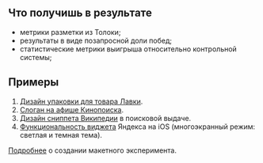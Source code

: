 ## Что получишь в результате
- метрики разметки из Толоки;
- результаты в виде позапросной доли побед;
- статистические метрики выигрыша относительно контрольной системы;

## Примеры
1. [Дизайн упаковки для товара Лавки](https://sbs.yandex-team.ru/experiment/108270).
2. [Слоган на афише Кинопоиска](https://sbs.yandex-team.ru/experiment/108250).
3. [Дизайн сниппета Википедии](https://sbs.yandex-team.ru/experiment/108248) в поисковой выдаче.
4. [Функциональность виджета](https://sbs.yandex-team.ru/experiment/108261) Яндекса на iOS (многоэкранный режим: светлая и темная тема).

[Подробнее](https://wiki.yandex-team.ru/sbs/manual/design/) о создании макетного эксперимента.

